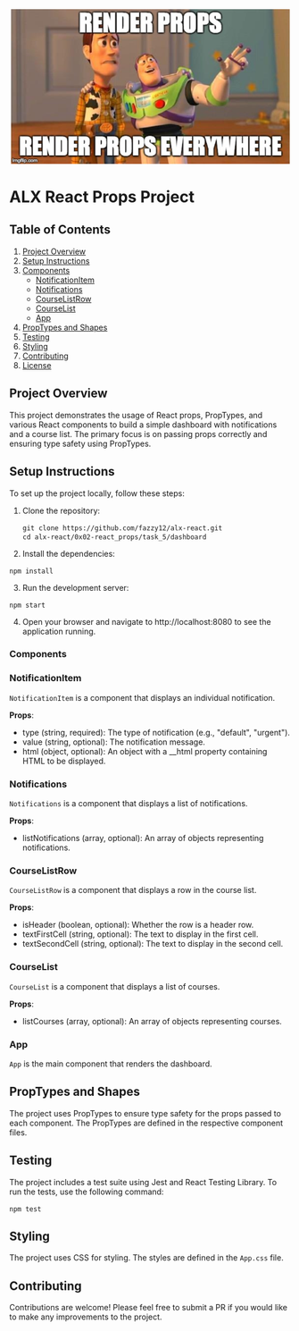 ![](props.png)

# ALX React Props Project

## Table of Contents
1. [Project Overview](#project-overview)
2. [Setup Instructions](#setup-instructions)
3. [Components](#components)
    - [NotificationItem](#notificationitem)
    - [Notifications](#notifications)
    - [CourseListRow](#courselistrow)
    - [CourseList](#courselist)
    - [App](#app)
4. [PropTypes and Shapes](#proptypes-and-shapes)
5. [Testing](#testing)
6. [Styling](#styling)
7. [Contributing](#contributing)
8. [License](#license)

## Project Overview

This project demonstrates the usage of React props, PropTypes, and various React components to build a simple dashboard with notifications and a course list. The primary focus is on passing props correctly and ensuring type safety using PropTypes.

## Setup Instructions

To set up the project locally, follow these steps:

1. Clone the repository:
   ```
   git clone https://github.com/fazzy12/alx-react.git
   cd alx-react/0x02-react_props/task_5/dashboard
    ```

2. Install the dependencies:

```
npm install
```

3. Run the development server:

```
npm start
```

4. Open your browser and navigate to http://localhost:8080 to see the application running.


### Components
### NotificationItem

`NotificationItem` is a component that displays an individual notification.

**Props**:

- type (string, required): The type of notification (e.g., "default", "urgent").
- value (string, optional): The notification message.
- html (object, optional): An object with a __html property containing HTML to be displayed.

### Notifications

`Notifications` is a component that displays a list of notifications.

**Props**:

- listNotifications (array, optional): An array of objects representing notifications.

### CourseListRow

`CourseListRow` is a component that displays a row in the course list.

**Props**:

- isHeader (boolean, optional): Whether the row is a header row.
- textFirstCell (string, optional): The text to display in the first cell.
- textSecondCell (string, optional): The text to display in the second cell.

### CourseList

`CourseList` is a component that displays a list of courses.

**Props**:

- listCourses (array, optional): An array of objects representing courses.

### App

`App` is the main component that renders the dashboard.

## PropTypes and Shapes

The project uses PropTypes to ensure type safety for the props passed to each component. The PropTypes are defined in the respective component files.

## Testing

The project includes a test suite using Jest and React Testing Library. To run the tests, use the following command:

```
npm test
```

## Styling

The project uses CSS for styling. The styles are defined in the `App.css` file.

## Contributing

Contributions are welcome! Please feel free to submit a PR if you would like to make any improvements to the project.
